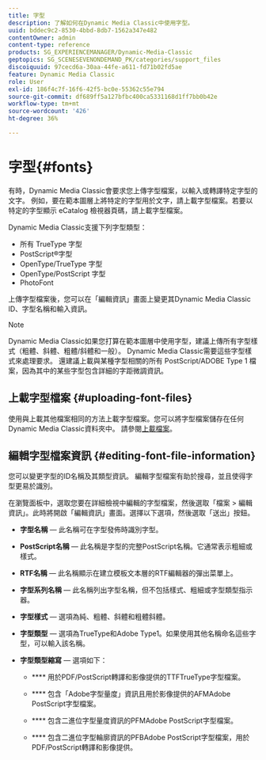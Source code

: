 ```yaml
---
title: 字型
description: 了解如何在Dynamic Media Classic中使用字型。
uuid: bddec9c2-8530-4bbd-8db7-1562a347e482
contentOwner: admin
content-type: reference
products: SG_EXPERIENCEMANAGER/Dynamic-Media-Classic
geptopics: SG_SCENESEVENONDEMAND_PK/categories/support_files
discoiquuid: 97cecd6a-30aa-44fe-a611-fd71b02fd5ae
feature: Dynamic Media Classic
role: User
exl-id: 186f4c7f-16f6-42f5-bc0e-55362c55e794
source-git-commit: df689ff5a127bfbc400ca5331168d1ff7bb0b42e
workflow-type: tm+mt
source-wordcount: '426'
ht-degree: 36%

---
```


# 字型{#fonts}

有時，Dynamic Media Classic會要求您上傳字型檔案，以輸入或轉譯特定字型的文字。 例如，要在範本圖層上將特定的字型用於文字，請上載字型檔案。若要以特定的字型顯示 eCatalog 檢視器頁碼，請上載字型檔案。

Dynamic Media Classic支援下列字型類型：

* 所有 TrueType 字型
* PostScript®字型
* OpenType/TrueType 字型
* OpenType/PostScript 字型
* PhotoFont

上傳字型檔案後，您可以在「編輯資訊」畫面上變更其Dynamic Media Classic ID、字型名稱和輸入資訊。

>[!NOTE]
>
>Dynamic Media Classic如果您打算在範本圖層中使用字型，建議上傳所有字型樣式（粗體、斜體、粗體/斜體和一般）。 Dynamic Media Classic需要這些字型樣式來處理要求。 還建議上載與某種字型相關的所有 PostScript/ADOBE Type 1 檔案，因為其中的某些字型包含詳細的字距微調資訊。

## 上載字型檔案 {#uploading-font-files}

使用與上載其他檔案相同的方法上載字型檔案。您可以將字型檔案儲存在任何Dynamic Media Classic資料夾中。 請參閱[上載檔案](uploading-files.md#uploading_your_files)。

## 編輯字型檔案資訊 {#editing-font-file-information}

您可以變更字型的ID名稱及其類型資訊。 編輯字型檔案有助於搜尋，並且使得字型更易於識別。

在瀏覽面板中，選取您要在詳細檢視中編輯的字型檔案，然後選取「檔案 > 編輯資訊」。此時將開啟「編輯資訊」畫面。選擇以下選項，然後選取「送出」按鈕。

* **字型名稱**  — 此名稱可在字型發佈時識別字型。

* **PostScript名稱**  — 此名稱是字型的完整PostScript名稱。它通常表示粗細或樣式。

* **RTF名稱**  — 此名稱顯示在建立模板文本層的RTF編輯器的彈出菜單上。

* **字型系列名稱**  — 此名稱列出字型名稱，但不包括樣式、粗細或字型類型指示器。

* **字型樣式**  — 選項為純、粗體、斜體和粗體斜體。

* **字型類型**  — 選項為TrueType和Adobe Type1。如果使用其他名稱命名這些字型，可以輸入該名稱。

* **字型類型縮寫**  — 選項如下：

   * **** 用於PDF/PostScript轉譯和影像提供的TTFTrueType字型檔案。

   * **** 包含「Adobe字型量度」資訊且用於影像提供的AFMAdobe PostScript字型檔案。

   * **** 包含二進位字型量度資訊的PFMAdobe PostScript字型檔案。

   * **** 包含二進位字型輪廓資訊的PFBAdobe PostScript字型檔案，用於PDF/PostScript轉譯和影像提供。
